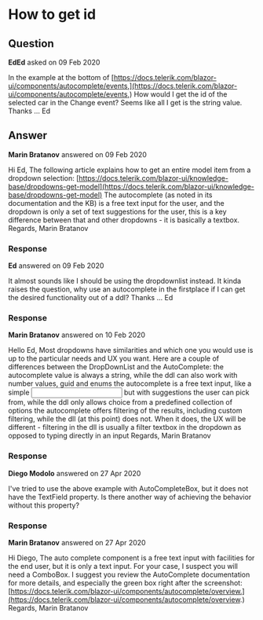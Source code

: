 # How to get id

## Question

**EdEd** asked on 09 Feb 2020

In the example at the bottom of [https://docs.telerik.com/blazor-ui/components/autocomplete/events,](https://docs.telerik.com/blazor-ui/components/autocomplete/events,) How would I get the id of the selected car in the Change event? Seems like all I get is the string value. Thanks ... Ed

## Answer

**Marin Bratanov** answered on 09 Feb 2020

Hi Ed, The following article explains how to get an entire model item from a dropdown selection: [https://docs.telerik.com/blazor-ui/knowledge-base/dropdowns-get-model](https://docs.telerik.com/blazor-ui/knowledge-base/dropdowns-get-model) The autocomplete (as noted in its documentation and the KB) is a free text input for the user, and the dropdown is only a set of text suggestions for the user, this is a key difference between that and other dropdowns - it is basically a textbox. Regards, Marin Bratanov

### Response

**Ed** answered on 09 Feb 2020

It almost sounds like I should be using the dropdownlist instead. It kinda raises the question, why use an autocomplete in the firstplace if I can get the desired functionality out of a ddl? Thanks ... Ed

### Response

**Marin Bratanov** answered on 10 Feb 2020

Hello Ed, Most dropdowns have similarities and which one you would use is up to the particular needs and UX you want. Here are a couple of differences between the DropDownList and the AutoComplete: the autocomplete value is always a string, while the ddl can also work with number values, guid and enums the autocomplete is a free text input, like a simple <input> but with suggestions the user can pick from, while the ddl only allows choice from a predefined collection of options the autocomplete offers filtering of the results, including custom filtering, while the dll (at this point) does not. When it does, the UX will be different - filtering in the dll is usually a filter textbox in the dropdown as opposed to typing directly in an input Regards, Marin Bratanov

### Response

**Diego Modolo** answered on 27 Apr 2020

I've tried to use the above example with AutoCompleteBox, but it does not have the TextField property. Is there another way of achieving the behavior without this property?

### Response

**Marin Bratanov** answered on 27 Apr 2020

Hi Diego, The auto complete component is a free text input with facilities for the end user, but it is only a text input. For your case, I suspect you will need a ComboBox. I suggest you review the AutoComplete documentation for more details, and especially the green box right after the screenshot: [https://docs.telerik.com/blazor-ui/components/autocomplete/overview.](https://docs.telerik.com/blazor-ui/components/autocomplete/overview.) Regards, Marin Bratanov

